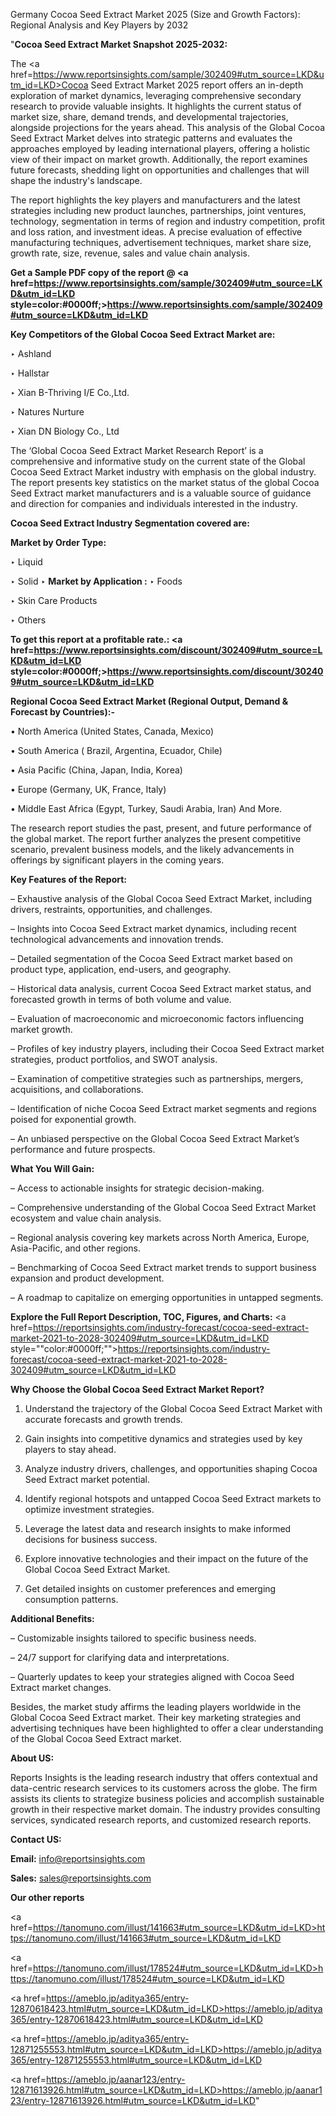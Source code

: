 Germany Cocoa Seed Extract Market 2025 (Size and Growth Factors): Regional Analysis and Key Players by 2032

"<strong>Cocoa Seed Extract Market Snapshot 2025-2032:</strong>

The <a href=https://www.reportsinsights.com/sample/302409#utm_source=LKD&utm_id=LKD>Cocoa Seed Extract Market</a> 2025 report offers an in-depth exploration of market dynamics, leveraging comprehensive secondary research to provide valuable insights. It highlights the current status of market size, share, demand trends, and developmental trajectories, alongside projections for the years ahead. This analysis of the Global Cocoa Seed Extract Market delves into strategic patterns and evaluates the approaches employed by leading international players, offering a holistic view of their impact on market growth. Additionally, the report examines future forecasts, shedding light on opportunities and challenges that will shape the industry's landscape.

The report highlights the key players and manufacturers and the latest strategies including new product launches, partnerships, joint ventures, technology, segmentation in terms of region and industry competition, profit and loss ration, and investment ideas. A precise evaluation of effective manufacturing techniques, advertisement techniques, market share size, growth rate, size, revenue, sales and value chain analysis.

<strong>Get a Sample PDF copy of the report @ <a href=https://www.reportsinsights.com/sample/302409#utm_source=LKD&utm_id=LKD style=color:#0000ff;>https://www.reportsinsights.com/sample/302409#utm_source=LKD&utm_id=LKD</a></strong>

<strong>Key Competitors of the Global Cocoa Seed Extract Market are:</strong>

‣ Ashland

‣ Hallstar

‣ Xian B-Thriving I/E Co.,Ltd.

‣ Natures Nurture

‣ Xian DN Biology Co., Ltd

The ‘Global Cocoa Seed Extract Market Research Report’ is a comprehensive and informative study on the current state of the Global Cocoa Seed Extract Market industry with emphasis on the global industry. The report presents key statistics on the market status of the global Cocoa Seed Extract market manufacturers and is a valuable source of guidance and direction for companies and individuals interested in the industry.

<strong>Cocoa Seed Extract Industry Segmentation covered are:</strong>

<strong>Market by Order Type: </strong>

‣ Liquid

‣ Solid
‣ 
<strong>Market by Application :</strong>
‣ Foods

‣ Skin Care Products

‣ Others

<strong>To get this report at a profitable rate.: <a href=https://www.reportsinsights.com/discount/302409#utm_source=LKD&utm_id=LKD style=color:#0000ff;>https://www.reportsinsights.com/discount/302409#utm_source=LKD&utm_id=LKD</a></strong>

<strong>Regional Cocoa Seed Extract Market (Regional Output, Demand &amp; Forecast by Countries):-</strong>

• North America (United States, Canada, Mexico)

• South America ( Brazil, Argentina, Ecuador, Chile)

• Asia Pacific (China, Japan, India, Korea)

• Europe (Germany, UK, France, Italy)

• Middle East Africa (Egypt, Turkey, Saudi Arabia, Iran) And More.

The research report studies the past, present, and future performance of the global market. The report further analyzes the present competitive scenario, prevalent business models, and the likely advancements in offerings by significant players in the coming years.

<strong>Key Features of the Report:</strong>

– Exhaustive analysis of the Global Cocoa Seed Extract Market, including drivers, restraints, opportunities, and challenges.

– Insights into Cocoa Seed Extract market dynamics, including recent technological advancements and innovation trends.

– Detailed segmentation of the Cocoa Seed Extract market based on product type, application, end-users, and geography.

– Historical data analysis, current Cocoa Seed Extract market status, and forecasted growth in terms of both volume and value.

– Evaluation of macroeconomic and microeconomic factors influencing market growth.

– Profiles of key industry players, including their Cocoa Seed Extract market strategies, product portfolios, and SWOT analysis.

– Examination of competitive strategies such as partnerships, mergers, acquisitions, and collaborations.

– Identification of niche Cocoa Seed Extract market segments and regions poised for exponential growth.

– An unbiased perspective on the Global Cocoa Seed Extract Market’s performance and future prospects.

<strong>What You Will Gain:</strong>

– Access to actionable insights for strategic decision-making.

– Comprehensive understanding of the Global Cocoa Seed Extract Market ecosystem and value chain analysis.

– Regional analysis covering key markets across North America, Europe, Asia-Pacific, and other regions.

– Benchmarking of Cocoa Seed Extract market trends to support business expansion and product development.

– A roadmap to capitalize on emerging opportunities in untapped segments.

<strong>Explore the Full Report Description, TOC, Figures, and Charts:</strong>
<a href=https://reportsinsights.com/industry-forecast/cocoa-seed-extract-market-2021-to-2028-302409#utm_source=LKD&utm_id=LKD style=""color:#0000ff;"">https://reportsinsights.com/industry-forecast/cocoa-seed-extract-market-2021-to-2028-302409#utm_source=LKD&utm_id=LKD</a>

<strong>Why Choose the Global Cocoa Seed Extract Market Report?</strong>

1. Understand the trajectory of the Global Cocoa Seed Extract Market with accurate forecasts and growth trends.

2. Gain insights into competitive dynamics and strategies used by key players to stay ahead.

3. Analyze industry drivers, challenges, and opportunities shaping Cocoa Seed Extract market potential.

4. Identify regional hotspots and untapped Cocoa Seed Extract markets to optimize investment strategies.

5. Leverage the latest data and research insights to make informed decisions for business success.

6. Explore innovative technologies and their impact on the future of the Global Cocoa Seed Extract Market.

7. Get detailed insights on customer preferences and emerging consumption patterns.

<strong>Additional Benefits:</strong>

– Customizable insights tailored to specific business needs.

– 24/7 support for clarifying data and interpretations.

– Quarterly updates to keep your strategies aligned with Cocoa Seed Extract market changes.

Besides, the market study affirms the leading players worldwide in the Global Cocoa Seed Extract market. Their key marketing strategies and advertising techniques have been highlighted to offer a clear understanding of the Global Cocoa Seed Extract market.

<strong><strong>About US</strong>:</strong>

Reports Insights is the leading research industry that offers contextual and data-centric research services to its customers across the globe. The firm assists its clients to strategize business policies and accomplish sustainable growth in their respective market domain. The industry provides consulting services, syndicated research reports, and customized research reports.

<strong>Contact US:</strong>

<p class=><b>Email:</b> <a href=mailto:info@reportsinsights.com>info@reportsinsights.com</a></p>
<p class=><b>Sales:</b> <a href=mailto:sales@reportsinsights.com>sales@reportsinsights.com</a></p>

<strong>Our other reports</strong>

<a href=https://tanomuno.com/illust/141663#utm_source=LKD&utm_id=LKD>https://tanomuno.com/illust/141663#utm_source=LKD&utm_id=LKD</a>

<a href=https://tanomuno.com/illust/178524#utm_source=LKD&utm_id=LKD>https://tanomuno.com/illust/178524#utm_source=LKD&utm_id=LKD</a>

<a href=https://ameblo.jp/aditya365/entry-12870618423.html#utm_source=LKD&utm_id=LKD>https://ameblo.jp/aditya365/entry-12870618423.html#utm_source=LKD&utm_id=LKD</a>

<a href=https://ameblo.jp/aditya365/entry-12871255553.html#utm_source=LKD&utm_id=LKD>https://ameblo.jp/aditya365/entry-12871255553.html#utm_source=LKD&utm_id=LKD</a>

<a href=https://ameblo.jp/aanar123/entry-12871613926.html#utm_source=LKD&utm_id=LKD>https://ameblo.jp/aanar123/entry-12871613926.html#utm_source=LKD&utm_id=LKD</a>"
